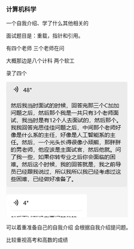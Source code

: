 ### 计算机科学

一个自我介绍、学了什么其他相关的

面试题目是：重载，指针和引用。

有四个老师 三个老师在问

大概那边是八个计科 两个软工

录了四个

![image-20250620133355771](./assets/image-20250620133355771.png)

可以着重准备自己的自我介绍 会根据自我介绍提问题。

比较重视高考和高数的成绩